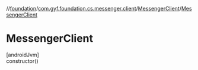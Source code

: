 //[foundation](../../../index.md)/[com.gyf.foundation.cs.messenger.client](../index.md)/[MessengerClient](index.md)/[MessengerClient](-messenger-client.md)

# MessengerClient

[androidJvm]\
constructor()